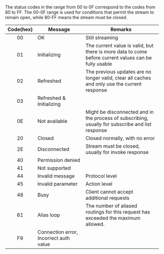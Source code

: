 The status codes in the range from 00 to 0F correspond to the codes from 80 to FF. The 00-0F range is used for conditions that permit the stream to remain open, while 80-FF means the stream must be closed. 


| Code(hex) | Message  | Remarks |
|:-------------:| ------------- |  ------------- | 
| 00     | OK | Still streaming |
| 01     | Initializing | The current value is valid, but there is more data to come before current values can be fully usable  |
| 02     | Refreshed| The previous updates are no longer valid, clear all caches and only use the current response|
| 03     | Refreshed & Initializing| |
| 0E| Not available| Might be disconnected and in the process of subscribing, usually for subscribe and list response|
| 20 | Closed | Closed normally, with no error  |
| 2E| Disconnected | Stream must be closed, usually for invoke response |
| 40| Permission denied|
| 41| Not supported|
| 44| Invalid message| Protocol level|
| 45| Invalid parameter| Action level |
| 48| Busy| Client cannot accept additional requests|
| 61 | Alias loop| The number of aliased routings for this request has exceeded the maximum allowed. 
| F9 | Connection error, Incorrect auth value| 
